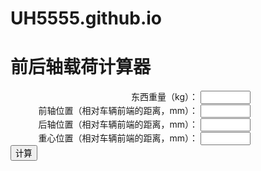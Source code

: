 # UH5555.github.io
  <!DOCTYPE html>
<html>
  <head>
    <meta charset="UTF-8">
    <title>前后轴载荷计算器</title>
    <style>
      label {
        display: inline-block;
        width: 300px;
        text-align: right;
      }
      input[type="number"] {
        width: 80px;
      }
      #result {
        font-weight: bold;
        font-size: 18px;
      }
    </style>
  </head>
  <body>
    <h1>前后轴载荷计算器</h1>
    <form>
      <label for="total-weight">东西重量（kg）：</label>
      <input type="number" id="total-weight" required><br>
      <label for="front-axle-position">前轴位置（相对车辆前端的距离，mm）：</label>
      <input type="number" id="front-axle-position" required><br>
      <label for="rear-axle-position">后轴位置（相对车辆前端的距离，mm）：</label>
      <input type="number" id="rear-axle-position" required><br>
      <label for="cg-position">重心位置（相对车辆前端的距离，mm）：</label>
      <input type="number" id="cg-position" required><br>
      <button type="button" onclick="calculate()">计算</button>
    </form>
    <div id="result"></div>
    <script src="java.js"></script>
  </body>
</html>
